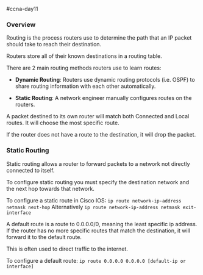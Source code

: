 #ccna-day11

### Overview
Routing is the process routers use to determine the path that an IP packet should take to reach their destination.

Routers store all of their known destinations in a routing table.

There are 2 main routing methods routers use to learn routes:
- **Dynamic Routing**: Routers use dynamic routing protocols (i.e. OSPF) to share routing information with each other automatically.

- **Static Routing**: A network engineer manually configures routes on the routers.

A packet destined to its own router will match both Connected and Local routes. It will choose the most specific route.

If the router does not have a route to the destination, it will drop the packet.

### Static Routing
Static routing allows a router to forward packets to a network not directly connected to itself.

To configure static routing you must specify the destination network and the next hop towards that network. 

To configure a static route in Cisco IOS: `ip route network-ip-address netmask next-hop`
Alternatively `ip route network-ip-address netmask exit-interface`

A default route is a route to 0.0.0.0/0, meaning the least specific ip address. If the router has no more specific routes that match the destination, it will forward it to the default route.

This is often used to direct traffic to the internet.

To configure a default route: `ip route 0.0.0.0 0.0.0.0 [default-ip or interface]`

